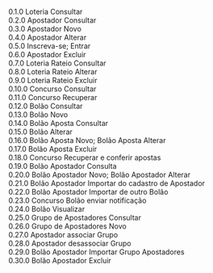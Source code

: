 0.1.0 Loteria Consultar  
0.2.0 Apostador Consultar  
0.3.0 Apostador Novo  
0.4.0 Apostador Alterar  
0.5.0 Inscreva-se; Entrar  
0.6.0 Apostador Excluir  
0.7.0 Loteria Rateio Consultar  
0.8.0 Loteria Rateio Alterar  
0.9.0 Loteria Rateio Excluir  
0.10.0 Concurso Consultar  
0.11.0 Concurso Recuperar  
0.12.0 Bolão Consultar  
0.13.0 Bolão Novo  
0.14.0 Bolão Aposta Consultar  
0.15.0 Bolão Alterar  
0.16.0 Bolão Aposta Novo; Bolão Aposta Alterar  
0.17.0 Bolão Aposta Excluir  
0.18.0 Concurso Recuperar e conferir apostas  
0.19.0 Bolão Apostador Consulta  
0.20.0 Bolão Apostador Novo; Bolão Apostador Alterar  
0.21.0 Bolão Apostador Importar do cadastro de Apostador  
0.22.0 Bolão Apostador Importar de outro Bolão  
0.23.0 Concurso Bolão enviar notificação  
0.24.0 Bolão Visualizar  
0.25.0 Grupo de Apostadores Consultar  
0.26.0 Grupo de Apostadores Novo  
0.27.0 Apostador associar Grupo  
0.28.0 Apostador desassociar Grupo  
0.29.0 Bolão Apostador Importar Grupo Apostadores  
0.30.0 Bolão Apostador Excluir  
